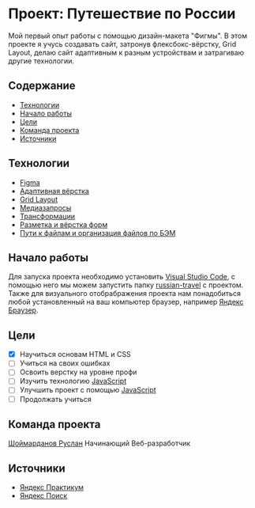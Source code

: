 # Проект: Путешествие по России

Мой первый опыт работы с помощью дизайн-макета "Фигмы". В этом проекте я учусь создавать сайт, затронув флексбокс-вёрстку, Grid Layout, делаю сайт адаптивным к разным устройствам и затрагиваю другие технологии.

## Содержание
- [Технологии](#технологии)
- [Начало работы](#начало-работы)
- [Цели](#цели)
- [Команда проекта](#команда-проекта)
- [Источники](#источники)

## Технологии
- [Figma](#)
- [Адаптивная вёрстка](#)
- [Grid Layout](#)
- [Медиазапросы](#)
- [Трансформации](#)
- [Разметка и вёрстка форм](#)
- [Пути к файлам и организация файлов по БЭМ](#)

## Начало работы
Для запуска проекта необходимо установить [Visual Studio Code](https://code.visualstudio.com/), с помощью него мы можем запустить папку [russian-travel](#) с проектом. Также для визуального отобрабражения проекта нам понадобиться любой установленный на ваш компьютер браузер, например [Яндекс Браузер](https://browser.yandex.ru/).

## Цели
- [x] Научиться основам HTML и CSS
- [ ] Учиться на своих ошибках
- [ ] Освоить верстку на уровне профи
- [ ] Изучить технологию [JavaScript](#)
- [ ] Улучшить проект с помощью [JavaScript](#)
- [ ] Продолжать учиться

## Команда проекта
[Шоймарданов Руслан](https://t.me/rusa_sh) Начинающий Веб-разработчик

## Источники
- [Яндекс Практикум](#)
- [Яндекс Поиск](#)
